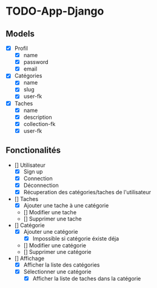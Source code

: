 # TODO-App-Django


## Models

- [x] Profil
    - [x] name
    - [x] password
    - [x] email

- [x] Catégories
    - [x] name
    - [x] slug
    - [x] user-fk

- [x] Taches
    - [x] name
    - [x] description
    - [x] collection-fk
    - [x] user-fk

## Fonctionalités
- [] Utilisateur
    - [x] Sign up
    - [x] Connection
    - [x] Déconnection
    - [x] Récuperation des catégories/taches de l'utilisateur
- [] Taches
    - [x] Ajouter une tache à une catégorie
    - [] Modifier une tache
    - [] Supprimer une tache
- [] Catégorie
    - [x] Ajouter une catégorie
        - [x] Impossible si catégorie éxiste déja
    - [] Modifier une catégorie
    - [] Supprimer une catégorie
- [] Affichage
    - [x] Afficher la liste des catégories
    - [x] Sélectionner une catégorie
        - [x] Afficher la liste de taches dans la catégorie 